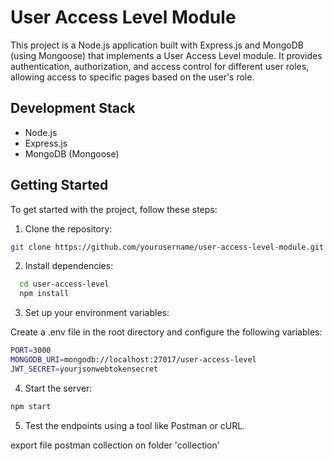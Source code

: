 # User Access Level Module

This project is a Node.js application built with Express.js and MongoDB (using Mongoose) that implements a User Access Level module. It provides authentication, authorization, and access control for different user roles, allowing access to specific pages based on the user's role.

## Development Stack

- Node.js
- Express.js
- MongoDB (Mongoose)

## Getting Started

To get started with the project, follow these steps:

1. Clone the repository:

```bash
git clone https://github.com/yourusername/user-access-level-module.git
```

2. Install dependencies:

```bash
  cd user-access-level
  npm install
```

3. Set up your environment variables:

Create a .env file in the root directory and configure the following variables:

```bash
PORT=3000
MONGODB_URI=mongodb://localhost:27017/user-access-level
JWT_SECRET=yourjsonwebtokensecret
```

4. Start the server:

```bash
npm start
```

5. Test the endpoints using a tool like Postman or cURL.

export file postman collection on folder 'collection'
